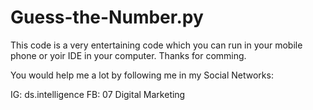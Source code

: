 # Guess-the-Number.py

This code is a very entertaining code which you can run in your mobile phone or yoir IDE in your computer.
Thanks for comming.

You would help me a lot by following me in my Social Networks:

IG: ds.intelligence
FB: 07 Digital Marketing
